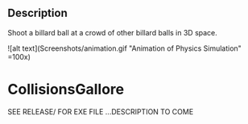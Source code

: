 ## Description

Shoot a billard ball at a crowd of other billard balls in 3D space.

![alt text](Screenshots/animation.gif "Animation of Physics Simulation" =100x)


# CollisionsGallore

SEE RELEASE/ FOR EXE FILE ...DESCRIPTION TO COME

